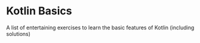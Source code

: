 # Kotlin Basics
A list of entertaining exercises to learn the basic features of Kotlin (including solutions)
